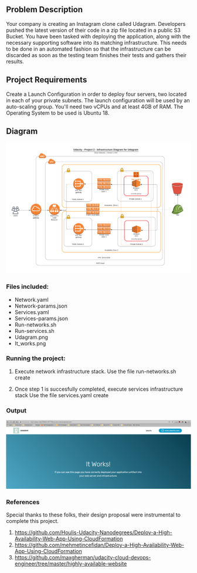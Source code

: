 ## Problem Description
Your company is creating an Instagram clone called Udagram. Developers pushed the latest version of their code in a zip file located in a public S3 Bucket.
You have been tasked with deploying the application, along with the necessary supporting software into its matching infrastructure.
This needs to be done in an automated fashion so that the infrastructure can be discarded as soon as the testing team finishes their tests and gathers their results.

## Project Requirements
Create a Launch Configuration in order to deploy four servers, two located in each of your private subnets. The launch configuration will be used by an auto-scaling group. You'll need two vCPUs and at least 4GB of RAM. The Operating System to be used is Ubuntu 18.

## Diagram
![Diagram](./Udagram.png)

### Files included:

- Network.yaml
- Network-params.json
- Services.yaml 
- Services-params.json
- Run-networks.sh
- Run-services.sh
- Udagram.png
- It_works.png

### Running the project:

1. Execute network infrastructure stack.
  Use the file run-networks.sh create

2. Once step 1 is succesfully completed, execute services infrastructure stack
  Use the file services.yaml create

### Output
![It Works](./It_works.png)

### References
Special thanks to these folks, their design proposal were instrumental to complete this project.

1. https://github.com/Houlis-Udacity-Nanodegrees/Deploy-a-High-Availability-Web-App-Using-CloudFormation
2. https://github.com/mehmetincefidan/Deploy-a-High-Availability-Web-App-Using-CloudFormation
3. https://github.com/maxgherman/udacity-cloud-devops-engineer/tree/master/highly-available-website
